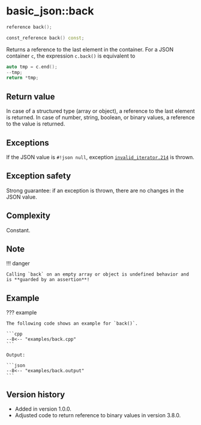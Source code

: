 # basic_json::back

```cpp
reference back();

const_reference back() const;
```

Returns a reference to the last element in the container. For a JSON container `c`, the expression `c.back()` is
equivalent to

```cpp
auto tmp = c.end();
--tmp;
return *tmp;
```
    
## Return value

In case of a structured type (array or object), a reference to the last element is returned. In case of number, string,
boolean, or binary values, a reference to the value is returned.

## Exceptions

If the JSON value is `#!json null`, exception
[`invalid_iterator.214`](../../home/exceptions.md#jsonexceptioninvalid_iterator214) is thrown.

## Exception safety

Strong guarantee: if an exception is thrown, there are no changes in the JSON value.

## Complexity

Constant.

## Note

!!! danger

    Calling `back` on an empty array or object is undefined behavior and is **guarded by an assertion**!

## Example

??? example

    The following code shows an example for `back()`.
     
    ```cpp
    --8<-- "examples/back.cpp"
    ```
    
    Output:
    
    ```json
    --8<-- "examples/back.output"
    ```

## Version history

- Added in version 1.0.0.
- Adjusted code to return reference to binary values in version 3.8.0.
